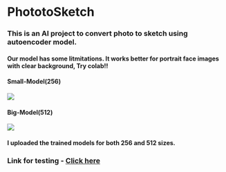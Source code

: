 # PhototoSketch
### This is an AI project to convert photo to sketch using autoencoder model.

#### Our model has some litmitations. It works better for portrait face images with clear background, Try colab!!

#### **Small-Model(256)**
[<img src="https://colab.research.google.com/assets/colab-badge.svg" align="center">](https://colab.research.google.com/github/suphyusinhtet/PhototoSketch/blob/main/256sizeModel.ipynb)

#### **Big-Model(512)**
[<img src="https://colab.research.google.com/assets/colab-badge.svg" align="center">](https://colab.research.google.com/github/suphyusinhtet/PhototoSketch/blob/main/512sizeModel.ipynb)

#### I uploaded the trained models for both 256 and 512 sizes.

### Link for testing - [Click here](https://phototosketch-xj3dfvjkvye49huorlqrr7.streamlit.app/)

